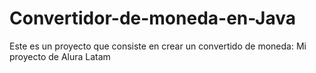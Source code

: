 # Convertidor-de-moneda-en-Java
Este es un proyecto que consiste en crear un convertido de moneda: Mi proyecto de Alura Latam
